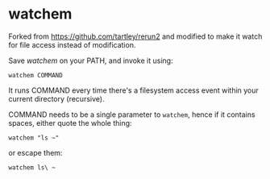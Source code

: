 # watchem

Forked from https://github.com/tartley/rerun2 and modified to make it watch for file access instead of modification.

Save *watchem* on your PATH, and invoke it using:

    watchem COMMAND

It runs COMMAND every time there's a filesystem access event within your current
directory (recursive).

COMMAND needs to be a single parameter to `watchem`, hence if it contains
spaces, either quote the whole thing:

    watchem "ls ~"

or escape them:

    watchem ls\ ~

